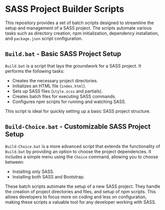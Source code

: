 # SASS Project Builder Scripts

This repository provides a set of batch scripts designed to streamline the setup and management of a SASS project. The scripts automate various tasks such as directory creation, npm initialization, dependency installation, and `package.json` script configuration.

## `Build.bat` - Basic SASS Project Setup

`Build.bat` is a script that lays the groundwork for a SASS project. It performs the following tasks:

- Creates the necessary project directories.
- Initializes an HTML file (`index.html`).
- Sets up SASS files (`style.scss` and partials).
- Creates batch files for executing SASS commands.
- Configures npm scripts for running and watching SASS.

This script is ideal for quickly setting up a basic SASS project structure.

## `Build-Choice.bat` - Customizable SASS Project Setup

`Build-Choice.bat` is a more advanced script that extends the functionality of `Build.bat` by providing an option to choose the project dependencies. It includes a simple menu using the `Choice` command, allowing you to choose between:

- Installing only SASS.
- Installing both SASS and Bootstrap.

These batch scripts automate the setup of a new SASS project. They handle the creation of project directories and files, and setup of npm scripts. This allows developers to focus more on coding and less on configuration, making these scripts a valuable tool for any developer working with SASS.
